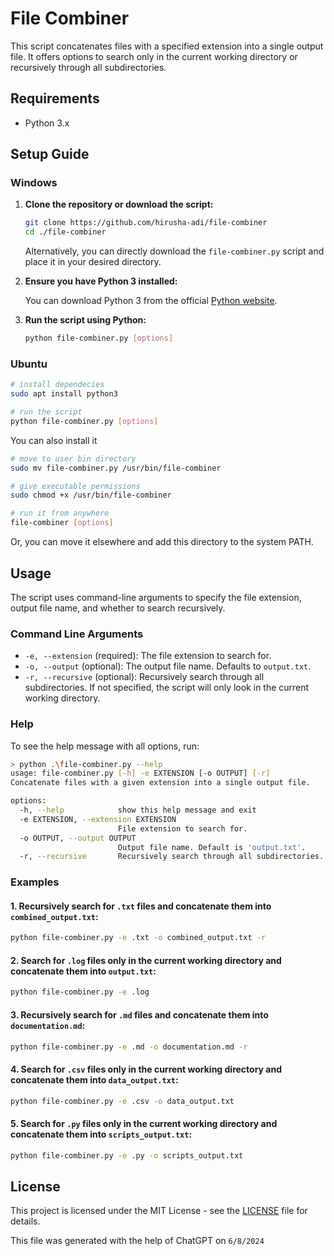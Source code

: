 # File Combiner

This script concatenates files with a specified extension into a single output file. It offers options to search only in the current working directory or recursively through all subdirectories.

## Requirements

- Python 3.x

## Setup Guide

### Windows

1. **Clone the repository or download the script:**

    ```sh
    git clone https://github.com/hirusha-adi/file-combiner
    cd ./file-combiner
    ```

    Alternatively, you can directly download the `file-combiner.py` script and place it in your desired directory.

2. **Ensure you have Python 3 installed:**

    You can download Python 3 from the official [Python website](https://www.python.org/).

3. **Run the script using Python:**

    ```sh
    python file-combiner.py [options]
    ```

### Ubuntu

```bash
# install dependecies
sudo apt install python3

# run the script
python file-combiner.py [options]
```

You can also install it

```bash
# move to user bin directory
sudo mv file-combiner.py /usr/bin/file-combiner

# give executable permissions
sudo chmod +x /usr/bin/file-combiner

# run it from anywhere
file-combiner [options]
```

Or, you can move it elsewhere and add this directory to the system PATH.

## Usage

The script uses command-line arguments to specify the file extension, output file name, and whether to search recursively.

### Command Line Arguments

- `-e, --extension` (required): The file extension to search for.
- `-o, --output` (optional): The output file name. Defaults to `output.txt`.
- `-r, --recursive` (optional): Recursively search through all subdirectories. If not specified, the script will only look in the current working directory.

### Help

To see the help message with all options, run:

```sh
> python .\file-combiner.py --help
usage: file-combiner.py [-h] -e EXTENSION [-o OUTPUT] [-r]
Concatenate files with a given extension into a single output file.

options:
  -h, --help            show this help message and exit
  -e EXTENSION, --extension EXTENSION
                        File extension to search for.
  -o OUTPUT, --output OUTPUT
                        Output file name. Default is 'output.txt'.
  -r, --recursive       Recursively search through all subdirectories.
```

### Examples

#### 1. Recursively search for `.txt` files and concatenate them into `combined_output.txt`:

```sh
python file-combiner.py -e .txt -o combined_output.txt -r
```

#### 2. Search for `.log` files only in the current working directory and concatenate them into `output.txt`:

```sh
python file-combiner.py -e .log
```

#### 3. Recursively search for `.md` files and concatenate them into `documentation.md`:

```sh
python file-combiner.py -e .md -o documentation.md -r
```

#### 4. Search for `.csv` files only in the current working directory and concatenate them into `data_output.txt`:

```sh
python file-combiner.py -e .csv -o data_output.txt
```

#### 5. Search for `.py` files only in the current working directory and concatenate them into `scripts_output.txt`:

```sh
python file-combiner.py -e .py -o scripts_output.txt
```


## License

This project is licensed under the MIT License - see the [LICENSE](LICENSE) file for details.

This file was generated with the help of ChatGPT on `6/8/2024`
